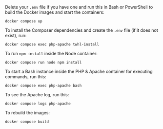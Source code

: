 Delete your `.env` file if you have one and run this in Bash or PowerShell to build the Docker images and start the containers:
```
docker compose up
```

To install the Composer dependencies and create the `.env` file (if it does not exist), run:
```
docker compose exec php-apache twhl-install
```

To run `npm install` inside the Node container:
```
docker compose run node npm install
```

To start a Bash instance inside the PHP & Apache container for executing commands, run this:
```
docker compose exec php-apache bash
```

To see the Apache log, run this:
```
docker compose logs php-apache
```

To rebuild the images:
```
docker compose build
```
